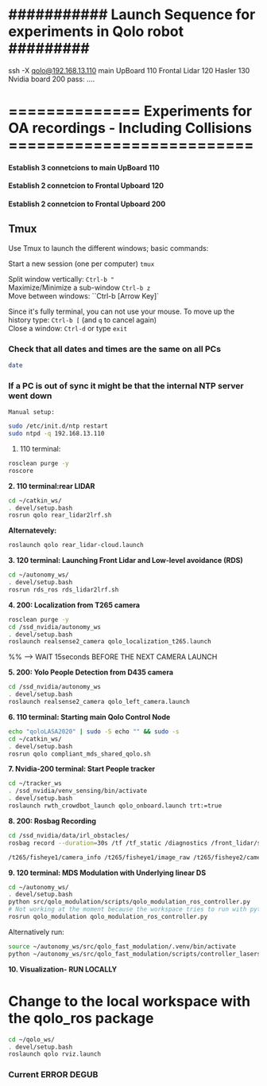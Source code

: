 # ########### Launch Sequence for experiments in Qolo robot ######### #
ssh -X qolo@192.168.13.110
main UpBoard 110
Frontal Lidar 120
Hasler 130
Nvidia board 200
	pass: ....

# ============== Experiments for OA recordings - Including Collisions ========================== #

#### Establish 3 connetcions to main UpBoard 110
#### Establish 2 connetcion to Frontal Upboard 120
#### Establish 2 connetcion to Frontal Upboard 200

## Tmux
Use Tmux to launch the different windows; basic commands:  

Start a new session (one per computer) `tmux`  
  
Split window vertically: `Ctrl-b "`  
Maximize/Minimize a sub-window `Ctrl-b z`  
Move between windows: ``Ctrl-b [Arrow Key]`  

Since it's fully terminal, you can not use your mouse. To move up the history type: `Ctrl-b [` (and `q` to cancel again)  
Close a window: `Ctrl-d` or type `exit`  

### Check that all dates and times are the same on all PCs ###
``` bash
date
```

### If a PC is out of sync it might be that the internal NTP server went down ###
	Manual setup:
``` bash
sudo /etc/init.d/ntp restart
sudo ntpd -q 192.168.13.110
```

1. 110 terminal:
``` bash
rosclean purge -y
roscore
```

**2. 110 terminal:rear LIDAR**
``` bash
cd ~/catkin_ws/
. devel/setup.bash
rosrun qolo rear_lidar2lrf.sh
```
**Alternatevely:**
``` bash
roslaunch qolo rear_lidar-cloud.launch
```
**3. 120 terminal: Launching Front Lidar and Low-level avoidance (RDS)**
``` bash
cd ~/autonomy_ws/
. devel/setup.bash
rosrun rds_ros rds_lidar2lrf.sh
```

**4. 200: Localization from T265 camera**
``` bash
rosclean purge -y
cd /ssd_nvidia/autonomy_ws
. devel/setup.bash 
roslaunch realsense2_camera qolo_localization_t265.launch
```
%% --> WAIT 15seconds  BEFORE THE NEXT CAMERA LAUNCH

**5. 200: Yolo People Detection from D435 camera**
``` bash
cd /ssd_nvidia/autonomy_ws
. devel/setup.bash 
roslaunch realsense2_camera qolo_left_camera.launch
```

**6. 110 terminal: Starting main Qolo Control Node**
``` bash
echo "qoloLASA2020" | sudo -S echo "" && sudo -s
cd ~/catkin_ws/
. devel/setup.bash
rosrun qolo compliant_mds_shared_qolo.sh
```

**7. Nvidia-200 terminal:  Start People tracker**
``` bash
cd ~/tracker_ws
. /ssd_nvidia/venv_sensing/bin/activate
. devel/setup.bash
roslaunch rwth_crowdbot_launch qolo_onboard.launch trt:=true
```

**8. 200: Rosbag Recording**
``` bash
cd /ssd_nvidia/data/irl_obstacles/
rosbag record --duration=30s /tf /tf_static /diagnostics /front_lidar/scan /front_lidar/scan_all /front_lidar/velodyne_points /rear_lidar/velodyne_points /rear_lidar/scan /rear_lidar/scan_all /joint_states /qolo/compliance/svr /qolo/emergency /qolo/odom /qolo/pose2D /qolo/remote_commands /qolo/twist /rds_to_gui /rokubi_node_front/ft_sensor_measurements /rosout /rosout_agg /t265/accel/imu_info /t265/accel/sample /t265/gyro/imu_info /t265/gyro/sample /t265/odom/sample

/t265/fisheye1/camera_info /t265/fisheye1/image_raw /t265/fisheye2/camera_info /t265/fisheye2/image_raw
```

**9. 120 terminal: MDS Modulation with Underlying linear DS**
``` bash
cd ~/autonomy_ws/
. devel/setup.bash 
python src/qolo_modulation/scripts/qolo_modulation_ros_controller.py
# Not working at the moment because the workspace tries to run with python3
rosrun qolo_modulation qolo_modulation_ros_controller.py
```
Alternatively run:

``` bash
source ~/autonomy_ws/src/qolo_fast_modulation/.venv/bin/activate
python ~/autonomy_ws/src/qolo_fast_modulation/scripts/controller_laserscan.py
```

<!-- Alternative run: -->
<!-- ``` bash -->
<!-- ``` -->

**10. Visualization- RUN LOCALLY**
# Change to the local workspace with the qolo_ros package
``` bash
cd ~/qolo_ws/
. devel/setup.bash
roslaunch qolo rviz.launch
```
### Current ERROR DEGUB ####
